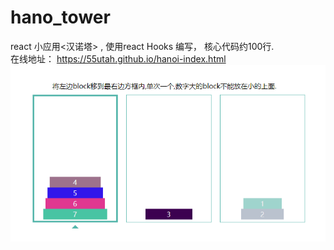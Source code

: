 # hano_tower
react 小应用<汉诺塔> , 使用react Hooks 编写， 核心代码约100行.
<br>
在线地址： <a href='https://55utah.github.io/hanoi-index.html' target='_blank'>https://55utah.github.io/hanoi-index.html</a>
<br>
<img src='截图.PNG'/>
